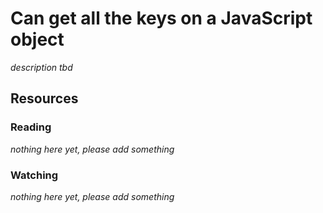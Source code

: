 # Can get all the keys on a JavaScript object
_description tbd_
## Resources
### Reading
_nothing here yet, please add something_
### Watching
_nothing here yet, please add something_

